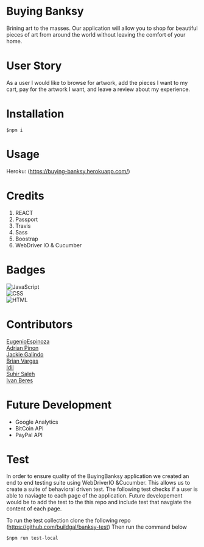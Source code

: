 # Buying Banksy 
Brining art to the masses. Our application will allow you to shop for beautiful pieces of art from around the world without leaving the comfort of your home. 


# User Story 
As a user I would like to browse for artwork, add the pieces I want to my cart, pay for the artwork I want, and leave a review about my experience. 


# Installation 

```
$npm i
```
# Usage 
Heroku: (https://buying-banksy.herokuapp.com/)

# Credits
1. REACT 
2. Passport 
3. Travis 
4. Sass 
5. Boostrap 
6. WebDriver IO & Cucumber 

# Badges 
![JavaScript](https://img.shields.io/badge/JavaScript-62.5%25-yellow)<br/>
![CSS](https://img.shields.io/badge/CSS-21.7%25-purple) <br/>
![HTML](https://img.shields.io/badge/HTML-15.8%25-red) <br/>

# Contributors 
[EugenioEspinoza](https://github.com/egitweb) <br/>
[Adrian Pinon](https://github.com/adrianpinon) <br/>
[Jackie Galindo](https://github.com/buildgal) <br/>
[Brian Vargas](https://github.com/bvargas17) <br/>
[Idil](https://github.com/shaie001) <br/>
[Suhir Saleh](https://github.com/suhirsaleh) <br/>
[Ivan Beres](https://github.com/BeresIvan) <br/>

# Future Development 
* Google Analytics 
* BitCoin API 
* PayPal API


# Test
In order to ensure quality of the BuyingBanksy application we created an end to end testing suite using WebDriverIO &Cucumber. This allows us to create a suite of behavioral driven test. The following test checks if a user is able to naviagte to each page of the application. 
Future developement would be to add the test to the this repo and include test that navgiate the content of each page. 

To run the test collection clone the following repo (https://github.com/buildgal/banksy-test) 
Then run the command below
```
$npm run test-local 
```